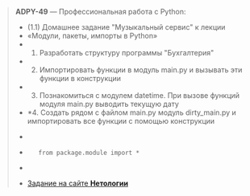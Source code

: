 > **ADPY-49** — Профессиональная работа с Python: 
> *    (1.1) Домашнее задание "Музыкальный сервис" к лекции
> *    «Модули, пакеты, импорты в Python»
> *    1. Разработать структуру программы "Бухгалтерия"
> *    2. Импортировать функции в модуль main.py и вызывать эти функции в конструкции
> *    3. Познакомиться с модулем datetime. При вызове функций модуля main.py выводить текущую дату
> *    *4. Создать рядом с файлом main.py модуль dirty_main.py и импортировать все функции с помощью конструкции
> *    ```
> *        from package.module import *
> *    ```
> *    [Задание на сайте **Нетологии**](https://github.com/netology-code/py-homeworks-advanced/tree/master/1.Import.Module.Package)